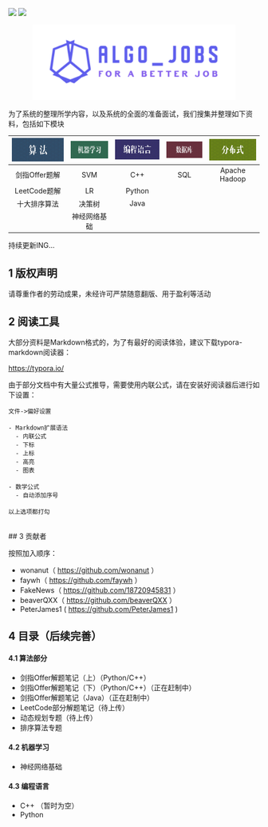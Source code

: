 [![](https://img.shields.io/badge/CSDN-千皣的博客-red)](https://blog.csdn.net/qq_26822029)  [![](https://img.shields.io/badge/contributors-5-green)](#contributors)

<div align='center'>
<img src="./imgs/logo.png" style="zoom:80%;" />
</div> 



为了系统的整理所学内容，以及系统的全面的准备面试，我们搜集并整理如下资料，包括如下模块


| ![](./imgs/algo.jpg) | ![](./imgs/ml.jpg) | ![](./imgs/coding.jpg) | ![](./imgs/db.jpg) | ![](./imgs/dist.jpg) |
| :------------------: | :----------------: | :--------------------: | :----------------: | :------------------: |
|    剑指Offer题解     |        SVM         |          C++           |        SQL         |    Apache Hadoop     |
|     LeetCode题解     |         LR         |         Python         |                    |                      |
|     十大排序算法     |       决策树       |          Java          |                    |                      |
|                      |    神经网络基础    |                        |                    |                      |


持续更新ING...



## 1 版权声明

请尊重作者的劳动成果，未经许可严禁随意翻版、用于盈利等活动



## 2 阅读工具

大部分资料是Markdown格式的，为了有最好的阅读体验，建议下载typora-markdown阅读器：

https://typora.io/

由于部分文档中有大量公式推导，需要使用内联公式，请在安装好阅读器后进行如下设置：

```
文件->偏好设置

- Markdown扩展语法
  - 内联公式
  - 下标
  - 上标
  - 高亮
  - 图表

- 数学公式
  - 自动添加序号

以上选项都打勾
```


<div id='contributors'>&nbsp;</div>
## 3 贡献者

按照加入顺序：

- wonanut（ https://github.com/wonanut ）
- faywh（ https://github.com/faywh ）
- FakeNews（ https://github.com/18720945831 ）
- beaverQXX（ https://github.com/beaverQXX ）
- PeterJames1 ( https://github.com/PeterJames1 )



## 4 目录（后续完善）

#### 4.1 算法部分
- 剑指Offer解题笔记（上）（Python/C++）
- 剑指Offer解题笔记（下）（Python/C++）（正在赶制中）
- 剑指Offer解题笔记（Java）（正在赶制中）
- LeetCode部分解题笔记（待上传）
- 动态规划专题（待上传）
- 排序算法专题



#### 4.2 机器学习
- 神经网络基础



#### 4.3 编程语言

- C++ （暂时为空）
- Python